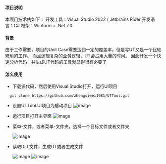 #### 项目说明

本项目技术栈如下：
开发工具：Visual Studio 2022 / Jetbrains Rider
开发语言：C#
框架：Winform + .Net 7.0
  

#### 背景

由于工作需要，项目的Unit Case需要达到一定的覆盖率，但是写UT又是一个比较繁琐的工作。
而且逻辑复杂的业务逻辑，UT会占用大量的时间。
因此开发一个快速分析代码，并生成UT代码的工具就显得很有必要了

#### 怎么使用

  - 下载源代码，然后使用Visual Studio打开，运行UI项目
  ~~~
    git clone https://github.com/zhengsiwei1981/UTTool.git
  ~~~
  - 设置UTTool.UI项目为启动项目
    ![image](https://github.com/zhengsiwei1981/UTTool/assets/3821091/2544f676-2c22-4c3d-9557-0df67123adb2)
  - 运行项目打开主界面
    ![image](https://github.com/zhengsiwei1981/UTTool/assets/3821091/97c71353-d86c-4672-8f79-78204ed26261)
  - 菜单-文件，或者菜单-文件夹，选择一个目标文件或者文件夹
    
     ![image](https://github.com/zhengsiwei1981/UTTool/assets/3821091/ccdfa80d-f79e-43bf-87db-0be1ab059443)
    

  - 读取DLL文件，生成UT或者生成文件

    ![image](https://github.com/zhengsiwei1981/UTTool/assets/3821091/741f0fe1-d05e-4b53-afae-6661c546335f)
    ![image](https://github.com/zhengsiwei1981/UTTool/assets/3821091/d84895b6-5dfa-4af1-9419-35179d2382d9)

   





